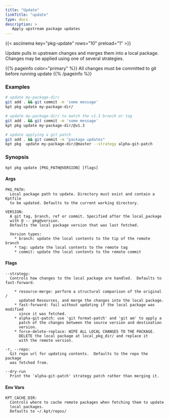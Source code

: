 ```yaml
---
title: "Update"
linkTitle: "update"
type: docs
description: >
   Apply upstream package updates
---
```

<!--mdtogo:Short
    Apply upstream package updates
-->

{{< asciinema key="pkg-update" rows="10" preload="1" >}}

Update pulls in upstream changes and merges them into a local package.
Changes may be applied using one of several strategies.

{{% pageinfo color="primary" %}}
All changes must be committed to git before running update
{{% /pageinfo %}}

### Examples
<!--mdtogo:Examples-->
```sh
# update my-package-dir/
git add . && git commit -m 'some message'
kpt pkg update my-package-dir/
```

```sh
# update my-package-dir/ to match the v1.3 branch or tag
git add . && git commit -m 'some message'
kpt pkg update my-package-dir/@v1.3
```

```sh
# update applying a git patch
git add . && git commit -m "package updates"
kpt pkg  update my-package-dir/@master --strategy alpha-git-patch
```
<!--mdtogo-->

### Synopsis
<!--mdtogo:Long-->
```
kpt pkg update [PKG_PATH@VERSION] [flags]
```

#### Args

```
PKG_PATH:
  Local package path to update. Directory must exist and contain a Kptfile
  to be updated. Defaults to the current working directory.

VERSION:
  A git tag, branch, ref or commit. Specified after the local_package
  with @ -- pkg@version.
  Defaults the local package version that was last fetched.

  Version types:
    * branch: update the local contents to the tip of the remote branch
    * tag: update the local contents to the remote tag
    * commit: update the local contents to the remote commit
```

#### Flags

```
--strategy:
  Controls how changes to the local package are handled.  Defaults to fast-forward.

    * resource-merge: perform a structural comparison of the original /
      updated Resources, and merge the changes into the local package.
    * fast-forward: fail without updating if the local package was modified
      since it was fetched.
    * alpha-git-patch: use 'git format-patch' and 'git am' to apply a
      patch of the changes between the source version and destination
      version.
    * force-delete-replace: WIPE ALL LOCAL CHANGES TO THE PACKAGE.
      DELETE the local package at local_pkg_dir/ and replace it
      with the remote version.

-r, --repo:
  Git repo url for updating contents.  Defaults to the repo the package
  was fetched from.

--dry-run
  Print the 'alpha-git-patch' strategy patch rather than merging it.
```

#### Env Vars

```
KPT_CACHE_DIR:
  Controls where to cache remote packages when fetching them to update
  local packages.
  Defaults to ~/.kpt/repos/
```
<!--mdtogo-->
